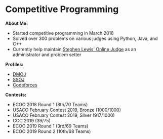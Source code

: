 # Competitive Programming

**About Me:**
- Started competitive programming in March 2018
- Solved over 300 problems on various judges using Python, Java, and C++
- Currently help maintain [Stephen Lewis' Online Judge](https://ssoj.ca/) as an administrator and problem setter

**Profiles:**
- [DMOJ](https://dmoj.ca/user/Joon7891)
- [SSOJ](https://ssoj.ca/user/Joon7891)
- [Codeforces](https://codeforces.com/profile/Joon7891)

**Contests:**
- ECOO 2018 Round 1 (8th/70 Teams)
- USACO February Contest 2019, Bronze (1000/1000)
- USACO February Contest 2019, Silver (917/1000)
- CCC 2019 (39/75)
- ECOO 2019 Round 1 (3rd/69 Teams)
- ECOO 2019 Round 2 (10th/68 Teams)